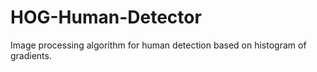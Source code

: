 # HOG-Human-Detector
Image processing algorithm for human detection based on histogram of gradients.
